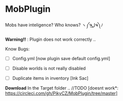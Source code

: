 # MobPlugin
Mobs have inteligence? Who knows? ヽ༼ຈل͜ຈ༽ﾉ

**Warning!!** : Plugin does not work correctly ..

Know Bugs:
- [ ]  Config.yml [now plugin save default config.yml]
- [ ]  Disable worlds is not really disabled
- [ ]  Duplicate items in inventory [Ink Sac]


**Download**
In the Target folder ..
//TODO  [doesnt work*:  https://circleci.com/gh/PikyCZ/MobPlugin/tree/master]
 
